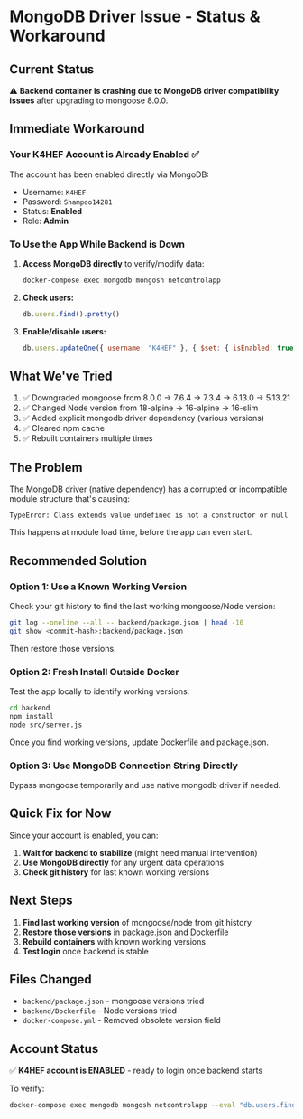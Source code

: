 # MongoDB Driver Issue - Status & Workaround

## Current Status

⚠️ **Backend container is crashing due to MongoDB driver compatibility issues** after upgrading to mongoose 8.0.0.

## Immediate Workaround

### Your K4HEF Account is Already Enabled ✅

The account has been enabled directly via MongoDB:
- Username: `K4HEF`
- Password: `Shampoo14281`
- Status: **Enabled**
- Role: **Admin**

### To Use the App While Backend is Down

1. **Access MongoDB directly** to verify/modify data:
   ```bash
   docker-compose exec mongodb mongosh netcontrolapp
   ```

2. **Check users:**
   ```javascript
   db.users.find().pretty()
   ```

3. **Enable/disable users:**
   ```javascript
   db.users.updateOne({ username: "K4HEF" }, { $set: { isEnabled: true } })
   ```

## What We've Tried

1. ✅ Downgraded mongoose from 8.0.0 → 7.6.4 → 7.3.4 → 6.13.0 → 5.13.21
2. ✅ Changed Node version from 18-alpine → 16-alpine → 16-slim
3. ✅ Added explicit mongodb driver dependency (various versions)
4. ✅ Cleared npm cache
5. ✅ Rebuilt containers multiple times

## The Problem

The MongoDB driver (native dependency) has a corrupted or incompatible module structure that's causing:
```
TypeError: Class extends value undefined is not a constructor or null
```

This happens at module load time, before the app can even start.

## Recommended Solution

### Option 1: Use a Known Working Version

Check your git history to find the last working mongoose/Node version:

```bash
git log --oneline --all -- backend/package.json | head -10
git show <commit-hash>:backend/package.json
```

Then restore those versions.

### Option 2: Fresh Install Outside Docker

Test the app locally to identify working versions:

```bash
cd backend
npm install
node src/server.js
```

Once you find working versions, update Dockerfile and package.json.

### Option 3: Use MongoDB Connection String Directly

Bypass mongoose temporarily and use native mongodb driver if needed.

## Quick Fix for Now

Since your account is enabled, you can:

1. **Wait for backend to stabilize** (might need manual intervention)
2. **Use MongoDB directly** for any urgent data operations
3. **Check git history** for last known working versions

## Next Steps

1. **Find last working version** of mongoose/node from git history
2. **Restore those versions** in package.json and Dockerfile  
3. **Rebuild containers** with known working versions
4. **Test login** once backend is stable

## Files Changed

- `backend/package.json` - mongoose versions tried
- `backend/Dockerfile` - Node versions tried
- `docker-compose.yml` - Removed obsolete version field

## Account Status

✅ **K4HEF account is ENABLED** - ready to login once backend starts

To verify:
```bash
docker-compose exec mongodb mongosh netcontrolapp --eval "db.users.findOne({ username: 'K4HEF' })"
```

